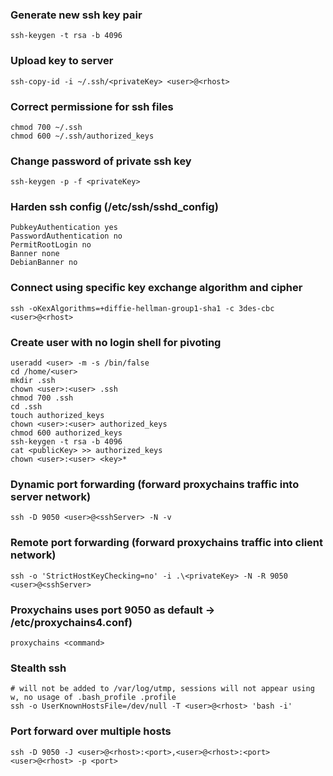 ### Generate new ssh key pair
```
ssh-keygen -t rsa -b 4096
```

### Upload key to server
```
ssh-copy-id -i ~/.ssh/<privateKey> <user>@<rhost>
```

### Correct permissione for ssh files
```
chmod 700 ~/.ssh
chmod 600 ~/.ssh/authorized_keys
```

### Change password of private ssh key
```
ssh-keygen -p -f <privateKey>
```

### Harden ssh config (/etc/ssh/sshd_config)
```
PubkeyAuthentication yes
PasswordAuthentication no
PermitRootLogin no
Banner none
DebianBanner no
```

### Connect using specific key exchange algorithm and cipher
```
ssh -oKexAlgorithms=+diffie-hellman-group1-sha1 -c 3des-cbc <user>@<rhost>
```

### Create user with no login shell for pivoting
```
useradd <user> -m -s /bin/false
cd /home/<user>
mkdir .ssh
chown <user>:<user> .ssh
chmod 700 .ssh
cd .ssh
touch authorized_keys
chown <user>:<user> authorized_keys
chmod 600 authorized_keys
ssh-keygen -t rsa -b 4096
cat <publicKey> >> authorized_keys
chown <user>:<user> <key>* 
```

### Dynamic port forwarding (forward proxychains traffic into server network)
```
ssh -D 9050 <user>@<sshServer> -N -v
```

### Remote port forwarding (forward proxychains traffic into client network)
```
ssh -o 'StrictHostKeyChecking=no' -i .\<privateKey> -N -R 9050 <user>@<sshServer>
```

### Proxychains uses port 9050 as default -> /etc/proxychains4.conf)
```
proxychains <command>
```

### Stealth ssh
```
# will not be added to /var/log/utmp, sessions will not appear using w, no usage of .bash_profile .profile
ssh -o UserKnownHostsFile=/dev/null -T <user>@<rhost> 'bash -i'
```

### Port forward over multiple hosts
```
ssh -D 9050 -J <user>@<rhost>:<port>,<user>@<rhost>:<port> <user>@<rhost> -p <port>
```

